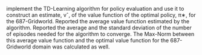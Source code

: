 implement the TD-Learning algorithm for policy evaluation and use it to construct an estimate, vˆ, of the value function of the optimal policy, π∗, for the 687-Gridworld.
Reported the average value function estimated by the algorithm. 
Reported the average and the standard deviation of the number of episodes needed for the algorithm to converge.
The Max-Norm between this average value function and the optimal value function for the 687-Gridworld domain was calculated as well.
